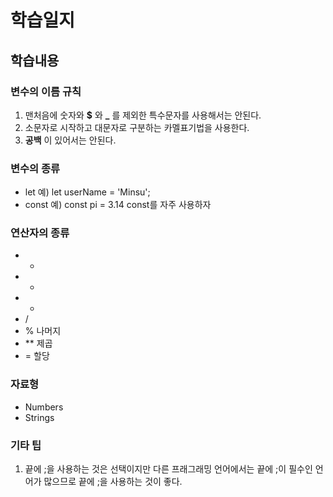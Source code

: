 # 학습일지
## 학습내용
### 변수의 이름 규칙
1. 맨처음에 숫자와 **$** 와 **_** 를 제외한 특수문자를 사용해서는 안된다.
2. 소문자로 시작하고 대문자로 구분하는 카멜표기법을 사용한다.
3. **공백** 이 있어서는 안된다.
### 변수의 종류
* let
예) let userName = 'Minsu';
* const
예) const pi = 3.14
const를 자주 사용하자
### 연산자의 종류
* +
* -
* *
* /
* % 나머지
* ** 제곱
* = 할당
### 자료형
* Numbers
* Strings

### 기타 팁
1. 끝에 ;을 사용하는 것은 선택이지만 다른 프래그래밍 언어에서는 끝에 ;이 필수인 언어가 많으므로 끝에 ;을 사용하는 것이 좋다.